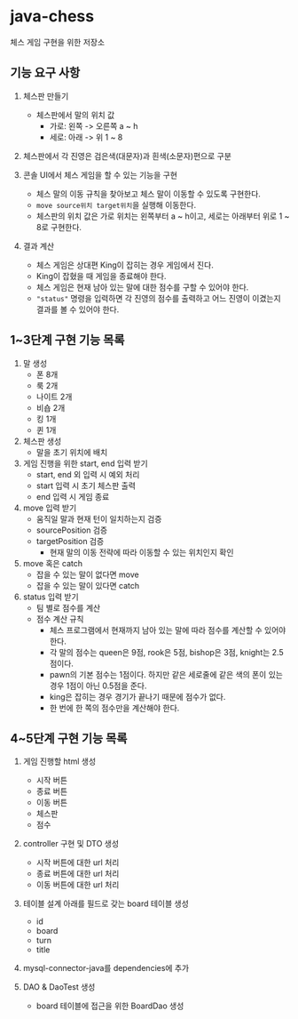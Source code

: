 # java-chess
체스 게임 구현을 위한 저장소

## 기능 요구 사항

1. 체스판 만들기
    * 체스판에서 말의 위치 값
        * 가로:  왼쪽 -> 오른쪽 a ~ h
        * 세로: 아래 -> 위 1 ~ 8

2. 체스판에서 각 진영은 검은색(대문자)과 흰색(소문자)편으로 구분

3. 콘솔 UI에서 체스 게임을 할 수 있는 기능을 구현
    * 체스 말의 이동 규칙을 찾아보고 체스 말이 이동할 수 있도록 구현한다.
    * `move source위치 target위치`을 실행해 이동한다.
    * 체스판의 위치 값은 가로 위치는 왼쪽부터 a ~ h이고, 세로는 아래부터 위로 1 ~ 8로 구현한다.

4. 결과 계산
    * 체스 게임은 상대편 King이 잡히는 경우 게임에서 진다.
    * King이 잡혔을 때 게임을 종료해야 한다.
    * 체스 게임은 현재 남아 있는 말에 대한 점수를 구할 수 있어야 한다.
    * `"status"` 명령을 입력하면 각 진영의 점수를 출력하고 어느 진영이 이겼는지 결과를 볼 수 있어야 한다.

## 1~3단계 구현 기능 목록
1. 말 생성
    - 폰 8개
    - 룩 2개
    - 나이트 2개
    - 비숍 2개
    - 킹 1개
    - 퀸 1개
2. 체스판 생성
    - 말을 초기 위치에 배치
3. 게임 진행을 위한 start, end 입력 받기
    - start, end 외 입력 시 예외 처리
    - start 입력 시 초기 체스판 출력
    - end 입력 시 게임 종료
4. move 입력 받기
    - 움직일 말과 현재 턴이 일치하는지 검증
    - sourcePosition 검증
    - targetPosition 검증
        - 현재 말의 이동 전략에 따라 이동할 수 있는 위치인지 확인
5. move 혹은 catch
    - 잡을 수 있는 말이 없다면 move
    - 잡을 수 있는 말이 있다면 catch
6. status 입력 받기
    - 팀 별로 점수를 계산
    - 점수 계산 규칙
        * 체스 프로그램에서 현재까지 남아 있는 말에 따라 점수를 계산할 수 있어야 한다.
        * 각 말의 점수는 queen은 9점, rook은 5점, bishop은 3점, knight는 2.5점이다.
        * pawn의 기본 점수는 1점이다. 하지만 같은 세로줄에 같은 색의 폰이 있는 경우 1점이 아닌 0.5점을 준다.
        * king은 잡히는 경우 경기가 끝나기 때문에 점수가 없다.
        * 한 번에 한 쪽의 점수만을 계산해야 한다.


## 4~5단계 구현 기능 목록

1. 게임 진행할 html 생성
    - 시작 버튼
    - 종료 버튼
    - 이동 버튼
    - 체스판
    - 점수

2. controller 구현 및 DTO 생성
    - 시작 버튼에 대한 url 처리
    - 종료 버튼에 대한 url 처리
    - 이동 버튼에 대한 url 처리

3. 테이블 설계
    아래를 필드로 갖는 board 테이블 생성
    - id
    - board
    - turn
    - title

4. mysql-connector-java를 dependencies에 추가

5. DAO & DaoTest 생성
    - board 테이블에 접근을 위한 BoardDao 생성
